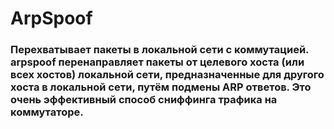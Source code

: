 # ArpSpoof

### Перехватывает пакеты в локальной сети с коммутацией. arpspoof перенаправляет пакеты от целевого хоста (или всех хостов) локальной сети, предназначенные для другого хоста в локальной сети, путём подмены ARP ответов. Это очень эффективный способ сниффинга трафика на коммутаторе.
